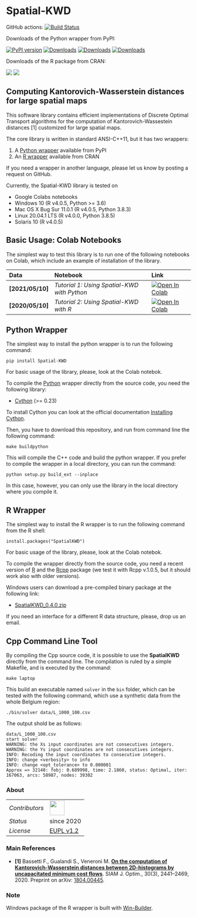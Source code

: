 # Spatial-KWD

GitHub actions: <a class="reference external" href="https://github.com/eurostat/Spatial-KWD/actions"><img alt="Build Status" src="https://github.com/eurostat/Spatial-KWD/workflows/build/badge.svg?branch=master&amp;event=push"></a> 

Downloads of the Python wrapper from PyPI:

<a class="reference external" href="https://badge.fury.io/py/Spatial-KWD"><img alt="PyPI version" src="https://badge.fury.io/py/Spatial-KWD.svg"></a> [![Downloads](https://pepy.tech/badge/spatial-kwd)](https://pepy.tech/project/spatial-kwd) [![Downloads](https://pepy.tech/badge/spatial-kwd/month)](https://pepy.tech/project/spatial-kwd) [![Downloads](https://pepy.tech/badge/spatial-kwd/week)](https://pepy.tech/project/spatial-kwd)

Downloads of the R package from CRAN: 

![](http://cranlogs.r-pkg.org/badges/grand-total/SpatialKWD) ![](http://cranlogs.r-pkg.org/badges/last-week/SpatialKWD)


## <a name="Description"></a>Computing Kantorovich-Wasserstein distances for large spatial maps

This software library contains efficient implementations of Discrete Optimal Transport algorithms for the computation of Kantorovich-Wassestein distances [1] customized for large spatial maps.

The core library is written in standard ANSI-C++11, but it has two wrappers:

1. A [Python wrapper](https://pypi.org/project/Spatial-KWD/) available from PyPI
2. An [R wrapper](https://CRAN.R-project.org/package=SpatialKWD) available from CRAN

If you need a wrapper in another language, please let us know by posting a request on GitHub.

Currently, the Spatial-KWD library is tested on

* Google Colabs notebooks
* Windows 10 (R v4.0.5, Python >= 3.6)
* Mac OS X Bug Sur 11.0.1 (R v4.0.5, Python 3.8.3)
* Linux 20.04.1 LTS (R v4.0.0, Python 3.8.5)
* Solaris 10 (R v4.0.5)

## <a name="Requirements"></a>Basic Usage: Colab Notebooks

The simplest way to test this library is to run one of the following notebooks on Colab, which include an example of installation of the library.

| Data | Notebook | Link |
|:-|:-|:-|
|**[2021/05/10]**|*Tutorial 1: Using Spatial-KWD with Python*|[![Open In Colab](https://colab.research.google.com/assets/colab-badge.svg)](https://colab.research.google.com/github/eurostat/Spatial-KWD/blob/main/notebooks/Spatial_KWD_Tutorial_1.ipynb)|
|**[2020/05/10]**|*Tutorial 2: Using Spatial-KWD with R*|[![Open In Colab](https://colab.research.google.com/assets/colab-badge.svg)](https://colab.research.google.com/github/eurostat/Spatial-KWD/blob/main/notebooks/Spatial_KWD_with_R_Tutorial_2.ipynb)|


## <a name="Python-wrapper"></a>Python Wrapper

The simplest way to install the python wrapper is to run the following command:

```
pip install Spatial-KWD
```

For basic usage of the library, please, look at the Colab notebok.

To compile the [Python](https://www.python.org/) wrapper directly from the source code, you need the following library:

* [Cython](https://cython.org/) (>= 0.23)

To install Cython you can look at the official documentation [Installing Cython](https://cython.readthedocs.io/en/latest/src/quickstart/install.html).

Then, you have to download this repository, and run from command line the following command:

```
make buildpython
```

This will compile the C++ code and build the python wrapper. If you prefer to compile the wrapper in a local directory, you can run the command:

```
python setup.py build_ext --inplace
```

In this case, however, you can only use the library in the local directory where you compile it.


## <a name="R-wrapper"></a>R Wrapper

The simplest way to install the R wrapper is to run the following command from the R shell:

```
install.packages("SpatialKWD")
```

For basic usage of the library, please, look at the Colab notebok.

To compile the wrapper directly from the source code, you need a recent version of [R](https://www.r-project.org/) and the [Rcpp](https://cran.r-project.org/web/packages/Rcpp/index.html) package (we test it with Rcpp v.1.0.5, but it should work also with older versions).

Windows users can download a pre-compiled binary package at the following link:

* [SpatialKWD_0.4.0.zip](https://github.com/eurostat/Spatial-KWD/releases/download/v0.4.0-alpha/SpatialKWD_0.4.0.zip)


If you need an interface for a different R data structure, please, drop us an email.


## <a name="Cpp-CLI"></a>Cpp Command Line Tool

By compiling the Cpp source code, it is possible to use the **SpatialKWD** directly from the command line.
The compilation is ruled by a simple Makefile, and is executed by the command:

```
make laptop
```

This build an executable named `solver` in the `bin` folder, which can be tested with the following command, which use a synthetic data from the whole Belgium region:

```
./bin/solver data/L_1000_100.csv
```

The output shold be as follows:

```
data/L_1000_100.csv
start solver
WARNING: the Xs input coordinates are not consecutives integers.
WARNING: the Ys input coordinates are not consecutives integers.
INFO: Recoding the input coordinates to consecutive integers.
INFO: change <verbosity> to info
INFO: change <opt_tolerance> to 0.000001
Approx => 32140: fobj: 0.689998, time: 2.1860, status: Optimal, iter: 167063, arcs: 58987, nodes: 39302
```

### <a name="About"></a>About

<table align="center">
    <tr> <td align="left"><i>Contributors</i></td>
    <td align="left" valign="middle">
<a href="https://github.com/stegua"><img src="https://github.com/stegua.png" width="40"></a>
</td>  </tr>
    <!-- <tr> <td align="left"><i>version</i></td> <td align="left"> </td> </tr> -->
    <tr> <td align="left"><i>Status</i></td> <td align="left">since 2020</td> </tr>
    <tr> <td align="left"><i>License</i></td> <td align="left"><a href="https://joinup.ec.europa.eu/sites/default/files/custom-page/attachment/2020-03/EUPL-1.2%20EN.txt">EUPL v1.2</a><i></i></td> </tr>
</table>

### <a name="References"></a>Main References

* **[1]** Bassetti F., Gualandi S., Veneroni M. [**On the computation of Kantorovich-Wasserstein distances between 2D-histograms by uncapacitated minimum cost flows**](https://epubs.siam.org/doi/abs/10.1137/19M1261195). SIAM J. Optim., 30(3), 2441–2469, 2020. Preprint on arXiv: [1804.00445](https://arxiv.org/abs/1804.00445).


### Note
Windows package of the R wrapper is built with [Win-Builder](https://win-builder.r-project.org/upload.aspx).
